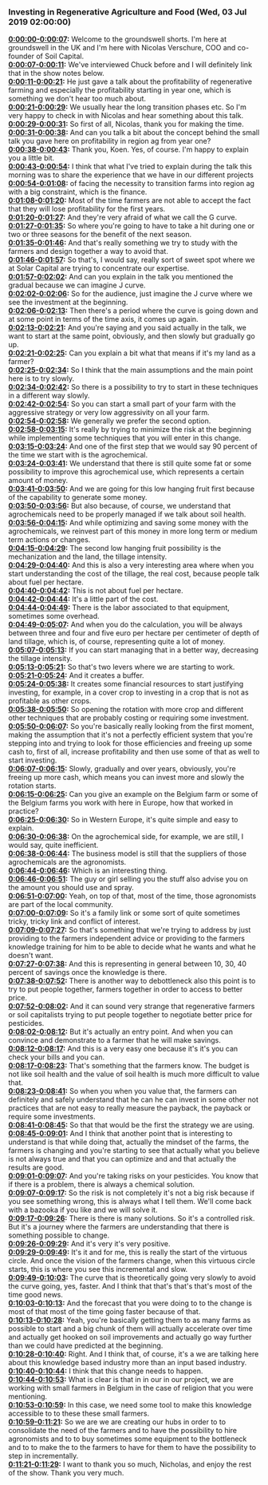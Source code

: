 ### Investing in Regenerative Agriculture and Food  (Wed, 03 Jul 2019 02:00:00)
**[0:00:00-0:00:07](https://investinginregenerativeagriculture.com/2019/07/03/nicolas-verschuere-short/#t=0:00:00):**  Welcome to the groundswell shorts. I'm here at groundswell in the UK and I'm here with Nicolas Verschure, COO and co-founder of Soil Capital.  
**[0:00:07-0:00:11](https://investinginregenerativeagriculture.com/2019/07/03/nicolas-verschuere-short/#t=0:00:07):**  We've interviewed Chuck before and I will definitely link that in the show notes below.  
**[0:00:11-0:00:21](https://investinginregenerativeagriculture.com/2019/07/03/nicolas-verschuere-short/#t=0:00:11):**  He just gave a talk about the profitability of regenerative farming and especially the profitability starting in year one, which is something we don't hear too much about.  
**[0:00:21-0:00:29](https://investinginregenerativeagriculture.com/2019/07/03/nicolas-verschuere-short/#t=0:00:21):**  We usually hear the long transition phases etc. So I'm very happy to check in with Nicolas and hear something about this talk.  
**[0:00:29-0:00:31](https://investinginregenerativeagriculture.com/2019/07/03/nicolas-verschuere-short/#t=0:00:29):**  So first of all, Nicolas, thank you for making the time.  
**[0:00:31-0:00:38](https://investinginregenerativeagriculture.com/2019/07/03/nicolas-verschuere-short/#t=0:00:31):**  And can you talk a bit about the concept behind the small talk you gave here on profitability in region ag from year one?  
**[0:00:38-0:00:43](https://investinginregenerativeagriculture.com/2019/07/03/nicolas-verschuere-short/#t=0:00:38):**  Thank you, Koen. Yes, of course. I'm happy to explain you a little bit.  
**[0:00:43-0:00:54](https://investinginregenerativeagriculture.com/2019/07/03/nicolas-verschuere-short/#t=0:00:43):**  I think that what I've tried to explain during the talk this morning was to share the experience that we have in our different projects  
**[0:00:54-0:01:08](https://investinginregenerativeagriculture.com/2019/07/03/nicolas-verschuere-short/#t=0:00:54):**  of facing the necessity to transition farms into region ag with a big constraint, which is the finance.  
**[0:01:08-0:01:20](https://investinginregenerativeagriculture.com/2019/07/03/nicolas-verschuere-short/#t=0:01:08):**  Most of the time farmers are not able to accept the fact that they will lose profitability for the first years.  
**[0:01:20-0:01:27](https://investinginregenerativeagriculture.com/2019/07/03/nicolas-verschuere-short/#t=0:01:20):**  And they're very afraid of what we call the G curve.  
**[0:01:27-0:01:35](https://investinginregenerativeagriculture.com/2019/07/03/nicolas-verschuere-short/#t=0:01:27):**  So where you're going to have to take a hit during one or two or three seasons for the benefit of the next season.  
**[0:01:35-0:01:46](https://investinginregenerativeagriculture.com/2019/07/03/nicolas-verschuere-short/#t=0:01:35):**  And that's really something we try to study with the farmers and design together a way to avoid that.  
**[0:01:46-0:01:57](https://investinginregenerativeagriculture.com/2019/07/03/nicolas-verschuere-short/#t=0:01:46):**  So that's, I would say, really sort of sweet spot where we at Solar Capital are trying to concentrate our expertise.  
**[0:01:57-0:02:02](https://investinginregenerativeagriculture.com/2019/07/03/nicolas-verschuere-short/#t=0:01:57):**  And can you explain in the talk you mentioned the gradual because we can imagine J curve.  
**[0:02:02-0:02:06](https://investinginregenerativeagriculture.com/2019/07/03/nicolas-verschuere-short/#t=0:02:02):**  So for the audience, just imagine the J curve where we see the investment at the beginning.  
**[0:02:06-0:02:13](https://investinginregenerativeagriculture.com/2019/07/03/nicolas-verschuere-short/#t=0:02:06):**  Then there's a period where the curve is going down and at some point in terms of the time axis, it comes up again.  
**[0:02:13-0:02:21](https://investinginregenerativeagriculture.com/2019/07/03/nicolas-verschuere-short/#t=0:02:13):**  And you're saying and you said actually in the talk, we want to start at the same point, obviously, and then slowly but gradually go up.  
**[0:02:21-0:02:25](https://investinginregenerativeagriculture.com/2019/07/03/nicolas-verschuere-short/#t=0:02:21):**  Can you explain a bit what that means if it's my land as a farmer?  
**[0:02:25-0:02:34](https://investinginregenerativeagriculture.com/2019/07/03/nicolas-verschuere-short/#t=0:02:25):**  So I think that the main assumptions and the main point here is to try slowly.  
**[0:02:34-0:02:42](https://investinginregenerativeagriculture.com/2019/07/03/nicolas-verschuere-short/#t=0:02:34):**  So there is a possibility to try to start in these techniques in a different way slowly.  
**[0:02:42-0:02:54](https://investinginregenerativeagriculture.com/2019/07/03/nicolas-verschuere-short/#t=0:02:42):**  So you can start a small part of your farm with the aggressive strategy or very low aggressivity on all your farm.  
**[0:02:54-0:02:58](https://investinginregenerativeagriculture.com/2019/07/03/nicolas-verschuere-short/#t=0:02:54):**  We generally we prefer the second option.  
**[0:02:58-0:03:15](https://investinginregenerativeagriculture.com/2019/07/03/nicolas-verschuere-short/#t=0:02:58):**  It's really by trying to minimize the risk at the beginning while implementing some techniques that you will enter in this change.  
**[0:03:15-0:03:24](https://investinginregenerativeagriculture.com/2019/07/03/nicolas-verschuere-short/#t=0:03:15):**  And one of the first step that we would say 90 percent of the time we start with is the agrochemical.  
**[0:03:24-0:03:41](https://investinginregenerativeagriculture.com/2019/07/03/nicolas-verschuere-short/#t=0:03:24):**  We understand that there is still quite some fat or some possibility to improve this agrochemical use, which represents a certain amount of money.  
**[0:03:41-0:03:50](https://investinginregenerativeagriculture.com/2019/07/03/nicolas-verschuere-short/#t=0:03:41):**  And we are going for this low hanging fruit first because of the capability to generate some money.  
**[0:03:50-0:03:56](https://investinginregenerativeagriculture.com/2019/07/03/nicolas-verschuere-short/#t=0:03:50):**  But also because, of course, we understand that agrochemicals need to be properly managed if we talk about soil health.  
**[0:03:56-0:04:15](https://investinginregenerativeagriculture.com/2019/07/03/nicolas-verschuere-short/#t=0:03:56):**  And while optimizing and saving some money with the agrochemicals, we reinvest part of this money in more long term or medium term actions or changes.  
**[0:04:15-0:04:29](https://investinginregenerativeagriculture.com/2019/07/03/nicolas-verschuere-short/#t=0:04:15):**  The second low hanging fruit possibility is the mechanization and the land, the tillage intensity.  
**[0:04:29-0:04:40](https://investinginregenerativeagriculture.com/2019/07/03/nicolas-verschuere-short/#t=0:04:29):**  And this is also a very interesting area where when you start understanding the cost of the tillage, the real cost, because people talk about fuel per hectare.  
**[0:04:40-0:04:42](https://investinginregenerativeagriculture.com/2019/07/03/nicolas-verschuere-short/#t=0:04:40):**  This is not about fuel per hectare.  
**[0:04:42-0:04:44](https://investinginregenerativeagriculture.com/2019/07/03/nicolas-verschuere-short/#t=0:04:42):**  It's a little part of the cost.  
**[0:04:44-0:04:49](https://investinginregenerativeagriculture.com/2019/07/03/nicolas-verschuere-short/#t=0:04:44):**  There is the labor associated to that equipment, sometimes some overhead.  
**[0:04:49-0:05:07](https://investinginregenerativeagriculture.com/2019/07/03/nicolas-verschuere-short/#t=0:04:49):**  And when you do the calculation, you will be always between three and four and five euro per hectare per centimeter of depth of land tillage, which is, of course, representing quite a lot of money.  
**[0:05:07-0:05:13](https://investinginregenerativeagriculture.com/2019/07/03/nicolas-verschuere-short/#t=0:05:07):**  If you can start managing that in a better way, decreasing the tillage intensity.  
**[0:05:13-0:05:21](https://investinginregenerativeagriculture.com/2019/07/03/nicolas-verschuere-short/#t=0:05:13):**  So that's two levers where we are starting to work.  
**[0:05:21-0:05:24](https://investinginregenerativeagriculture.com/2019/07/03/nicolas-verschuere-short/#t=0:05:21):**  And it creates a buffer.  
**[0:05:24-0:05:38](https://investinginregenerativeagriculture.com/2019/07/03/nicolas-verschuere-short/#t=0:05:24):**  It creates some financial resources to start justifying investing, for example, in a cover crop to investing in a crop that is not as profitable as other crops.  
**[0:05:38-0:05:50](https://investinginregenerativeagriculture.com/2019/07/03/nicolas-verschuere-short/#t=0:05:38):**  So opening the rotation with more crop and different other techniques that are probably costing or requiring some investment.  
**[0:05:50-0:06:07](https://investinginregenerativeagriculture.com/2019/07/03/nicolas-verschuere-short/#t=0:05:50):**  So you're basically really looking from the first moment, making the assumption that it's not a perfectly efficient system that you're stepping into and trying to look for those efficiencies and freeing up some cash to, first of all, increase profitability and then use some of that as well to start investing.  
**[0:06:07-0:06:15](https://investinginregenerativeagriculture.com/2019/07/03/nicolas-verschuere-short/#t=0:06:07):**  Slowly, gradually and over years, obviously, you're freeing up more cash, which means you can invest more and slowly the rotation starts.  
**[0:06:15-0:06:25](https://investinginregenerativeagriculture.com/2019/07/03/nicolas-verschuere-short/#t=0:06:15):**  Can you give an example on the Belgium farm or some of the Belgium farms you work with here in Europe, how that worked in practice?  
**[0:06:25-0:06:30](https://investinginregenerativeagriculture.com/2019/07/03/nicolas-verschuere-short/#t=0:06:25):**  So in Western Europe, it's quite simple and easy to explain.  
**[0:06:30-0:06:38](https://investinginregenerativeagriculture.com/2019/07/03/nicolas-verschuere-short/#t=0:06:30):**  On the agrochemical side, for example, we are still, I would say, quite inefficient.  
**[0:06:38-0:06:44](https://investinginregenerativeagriculture.com/2019/07/03/nicolas-verschuere-short/#t=0:06:38):**  The business model is still that the suppliers of those agrochemicals are the agronomists.  
**[0:06:44-0:06:46](https://investinginregenerativeagriculture.com/2019/07/03/nicolas-verschuere-short/#t=0:06:44):**  Which is an interesting thing.  
**[0:06:46-0:06:51](https://investinginregenerativeagriculture.com/2019/07/03/nicolas-verschuere-short/#t=0:06:46):**  The guy or girl selling you the stuff also advise you on the amount you should use and spray.  
**[0:06:51-0:07:00](https://investinginregenerativeagriculture.com/2019/07/03/nicolas-verschuere-short/#t=0:06:51):**  Yeah, on top of that, most of the time, those agronomists are part of the local community.  
**[0:07:00-0:07:09](https://investinginregenerativeagriculture.com/2019/07/03/nicolas-verschuere-short/#t=0:07:00):**  So it's a family link or some sort of quite sometimes tricky, tricky link and conflict of interest.  
**[0:07:09-0:07:27](https://investinginregenerativeagriculture.com/2019/07/03/nicolas-verschuere-short/#t=0:07:09):**  So that's something that we're trying to address by just providing to the farmers independent advice or providing to the farmers knowledge training for him to be able to decide what he wants and what he doesn't want.  
**[0:07:27-0:07:38](https://investinginregenerativeagriculture.com/2019/07/03/nicolas-verschuere-short/#t=0:07:27):**  And this is representing in general between 10, 30, 40 percent of savings once the knowledge is there.  
**[0:07:38-0:07:52](https://investinginregenerativeagriculture.com/2019/07/03/nicolas-verschuere-short/#t=0:07:38):**  There is another way to debottleneck also this point is to try to put people together, farmers together in order to access to better price.  
**[0:07:52-0:08:02](https://investinginregenerativeagriculture.com/2019/07/03/nicolas-verschuere-short/#t=0:07:52):**  And it can sound very strange that regenerative farmers or soil capitalists trying to put people together to negotiate better price for pesticides.  
**[0:08:02-0:08:12](https://investinginregenerativeagriculture.com/2019/07/03/nicolas-verschuere-short/#t=0:08:02):**  But it's actually an entry point. And when you can convince and demonstrate to a farmer that he will make savings.  
**[0:08:12-0:08:17](https://investinginregenerativeagriculture.com/2019/07/03/nicolas-verschuere-short/#t=0:08:12):**  And this is a very easy one because it's it's you can check your bills and you can.  
**[0:08:17-0:08:23](https://investinginregenerativeagriculture.com/2019/07/03/nicolas-verschuere-short/#t=0:08:17):**  That's something that the farmers know. The budget is not like soil health and the value of soil health is much more difficult to value that.  
**[0:08:23-0:08:41](https://investinginregenerativeagriculture.com/2019/07/03/nicolas-verschuere-short/#t=0:08:23):**  So when you when you value that, the farmers can definitely and safely understand that he can he can invest in some other not practices that are not easy to really measure the payback, the payback or require some investments.  
**[0:08:41-0:08:45](https://investinginregenerativeagriculture.com/2019/07/03/nicolas-verschuere-short/#t=0:08:41):**  So that that would be the first the strategy we are using.  
**[0:08:45-0:09:01](https://investinginregenerativeagriculture.com/2019/07/03/nicolas-verschuere-short/#t=0:08:45):**  And I think that another point that is interesting to understand is that while doing that, actually the mindset of the farms, the farmers is changing and you're starting to see that actually what you believe is not always true and that you can optimize and and that actually the results are good.  
**[0:09:01-0:09:07](https://investinginregenerativeagriculture.com/2019/07/03/nicolas-verschuere-short/#t=0:09:01):**  And you're taking risks on your pesticides. You know that if there is a problem, there is always a chemical solution.  
**[0:09:07-0:09:17](https://investinginregenerativeagriculture.com/2019/07/03/nicolas-verschuere-short/#t=0:09:07):**  So the risk is not completely it's not a big risk because if you see something wrong, this is always what I tell them. We'll come back with a bazooka if you like and we will solve it.  
**[0:09:17-0:09:26](https://investinginregenerativeagriculture.com/2019/07/03/nicolas-verschuere-short/#t=0:09:17):**  There is there is many solutions. So it's a controlled risk. But it's a journey where the farmers are understanding that there is something possible to change.  
**[0:09:26-0:09:29](https://investinginregenerativeagriculture.com/2019/07/03/nicolas-verschuere-short/#t=0:09:26):**  And it's very it's very positive.  
**[0:09:29-0:09:49](https://investinginregenerativeagriculture.com/2019/07/03/nicolas-verschuere-short/#t=0:09:29):**  It's it and for me, this is really the start of the virtuous circle. And once the vision of the farmers change, when this virtuous circle starts, this is where you see this incremental and slow.  
**[0:09:49-0:10:03](https://investinginregenerativeagriculture.com/2019/07/03/nicolas-verschuere-short/#t=0:09:49):**  The curve that is theoretically going very slowly to avoid the curve going, yes, faster. And I think that that's that's that's most of the time good news.  
**[0:10:03-0:10:13](https://investinginregenerativeagriculture.com/2019/07/03/nicolas-verschuere-short/#t=0:10:03):**  And the forecast that you were doing to to the change is most of that most of the time going faster because of that.  
**[0:10:13-0:10:28](https://investinginregenerativeagriculture.com/2019/07/03/nicolas-verschuere-short/#t=0:10:13):**  Yeah, you're basically getting them to as many farms as possible to start and a big chunk of them will actually accelerate over time and actually get hooked on soil improvements and actually go way further than we could have predicted at the beginning.  
**[0:10:28-0:10:40](https://investinginregenerativeagriculture.com/2019/07/03/nicolas-verschuere-short/#t=0:10:28):**  Right. And I think that, of course, it's a we are talking here about this knowledge based industry more than an input based industry.  
**[0:10:40-0:10:44](https://investinginregenerativeagriculture.com/2019/07/03/nicolas-verschuere-short/#t=0:10:40):**  I think that this change needs to happen.  
**[0:10:44-0:10:53](https://investinginregenerativeagriculture.com/2019/07/03/nicolas-verschuere-short/#t=0:10:44):**  What is clear is that in in our in our project, we are working with small farmers in Belgium in the case of religion that you were mentioning.  
**[0:10:53-0:10:59](https://investinginregenerativeagriculture.com/2019/07/03/nicolas-verschuere-short/#t=0:10:53):**  In this case, we need some tool to make this knowledge accessible to to these these small farmers.  
**[0:10:59-0:11:21](https://investinginregenerativeagriculture.com/2019/07/03/nicolas-verschuere-short/#t=0:10:59):**  So we are we are creating our hubs in order to to consolidate the need of the farmers and to have the possibility to hire agronomists and to to buy sometimes some equipment to the bottleneck and to to make the to the farmers to have for them to have the possibility to step in incrementally.  
**[0:11:21-0:11:29](https://investinginregenerativeagriculture.com/2019/07/03/nicolas-verschuere-short/#t=0:11:21):**  I want to thank you so much, Nicholas, and enjoy the rest of the show. Thank you very much.  